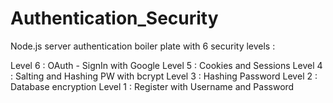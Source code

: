 # Authentication_Security
Node.js server authentication boiler plate with 6 security levels :

Level 6 : OAuth - SignIn with Google
Level 5 : Cookies and Sessions
Level 4 : Salting and Hashing PW with bcrypt
Level 3 : Hashing Password
Level 2 : Database encryption
Level 1 : Register with Username and Password
